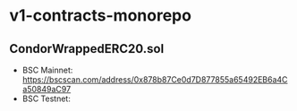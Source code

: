 # v1-contracts-monorepo

## CondorWrappedERC20.sol
- BSC Mainnet: https://bscscan.com/address/0x878b87Ce0d7D877855a65492EB6a4Ca50849aC97
- BSC Testnet: 
